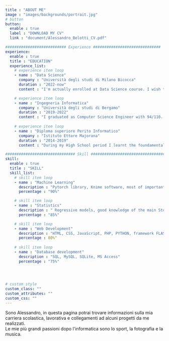 ```yaml
---
title : "ABOUT ME"
image : "images/backgrounds/portrait.jpg"
# button
button:
  enable : true
  label : "DOWNLOAD MY CV"
  link : "document/Alessandro_Belotti_CV.pdf"

########################### Experience ##############################
experience:
  enable : true
  title : "EDUCATION"
  experience_list:
    # experience item loop
    - name : "Data Science"
      company : "Università degli studi di Milano Bicocca"
      duration : "2022-now"
      content : "I'm actually enrolled at Data Science course. I wish to explore all the Machine Learning pipeline, from data acquisition to model chosen. In this period I would to improve my soft and professional skills."

    # experience item loop
    - name : "Ingegneria Informatica"
      company : "Università degli studi di Bergamo"
      duration : "2019-2022"
      content : "I graduated as Computer Science Engineer with 94/110. During this period I learnt a lot about STEM subjects, in particular my interests are Cloud programming, Database management and Statistics."
      
    # experience item loop
    - name : "Diploma superiore Perito Informatico"
      company : "Istituto Ettore Majorana"
      duration : "2014-2019"
      content : "During my High School period I learnt the foundamental of object programming and web programming, either front end and back end."

############################### Skill #################################
skill:
  enable : true
  title : "SKILL"
  skill_list:
    # skill item loop
    - name : "Machine Learning"
      description : "Pytorch library, Knime software, most of important Supervised algorithm"
      percentage : "90%"

    # skill item loop
    - name : "Statistics"
      description : " Regressive models, good knowledge of the main Stochastics processes Modelli regressivi, buona conoscenza dei principali modelli per processi stocastici"
      percentage : "85%"

    # skill item loop
    - name : "Web Development"
      description : "HTML, CSS, JavaScript, PHP, PYTHON, framework FLASK"
      percentage : 80%"
      
    # skill item loop
    - name : "Database development"
      description : "SQL, MySQL, SQLite, MS Access"
      percentage : "75%"
   
   


# custom style
custom_class: "" 
custom_attributes: "" 
custom_css: ""
---
```


Sono Alessandro, in questa pagina potrai trovare informazioni sulla mia carriera scolastica, lavorativa e collegamenti ad alcuni progetti da me realizzati. <br> Le mie più grandi passioni dopo l'informatica sono lo sport, la fotografia e la musica.